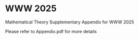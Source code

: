 # WWW 2025

Mathematical Theory Supplementary Appendix for WWW 2025

Please refer to Appendix.pdf for more details
